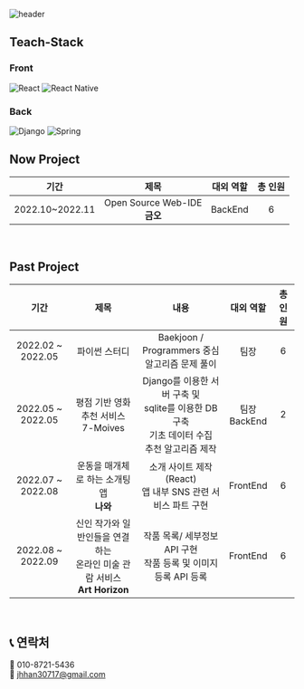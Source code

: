 ![header](https://capsule-render.vercel.app/api?type=waving&color=gradient&height=300&section=header&text=Welcome&fontSize=90)

## Teach-Stack

### Front
 ![React](https://img.shields.io/badge/react-%2320232a.svg?style=for-the-badge&logo=react&logoColor=%2361DAFB) ![React Native](https://img.shields.io/badge/react_native-%2320232a.svg?style=for-the-badge&logo=react&logoColor=%2361DAFB)

### Back
![Django](https://img.shields.io/badge/django-%23092E20.svg?style=for-the-badge&logo=django&logoColor=white) ![Spring](https://img.shields.io/badge/spring_(studying)-%236DB33F.svg?style=for-the-badge&logo=spring&logoColor=white)
<br />

## Now Project

|      기간       |             제목             | 대외 역할 | 총 인원 |
| :-------------: | :--------------------------: | :-------: | :-----: |
| 2022.10~2022.11 | Open Source Web-IDE<br /> **금오** |  BackEnd  |    6    |
<br />

## Past Project

|       기간        |                             제목                             |                             내용                             |     대외 역할     | 총 인원 |
| :---------------: | :----------------------------------------------------------: | :----------------------------------------------------------: | :---------------: | :-----: |
| 2022.02 ~ 2022.05 |                        파이썬 스터디                         |     Baekjoon / Programmers 중심<br />알고리즘 문제 풀이      |       팀장        |    6    |
| 2022.05 ~ 2022.05 |           평점 기반 영화 추천 서비스<br />7-Moives           | Django를 이용한 서버 구축 및<br />sqlite를 이용한 DB 구축<br />기초 데이터 수집<br />추천 알고리즘 제작 | 팀장<br />BackEnd |    2    |
| 2022.07 ~ 2022.08 |         운동을 매개체로 하는 소개팅 앱<br />**나와**         | 소개 사이트 제작(React)<br />앱 내부 SNS 관련 서비스 파트 구현 |     FrontEnd      |    6    |
| 2022.08 ~ 2022.09 | 신인 작가와 일반인들을 연결하는<br />온라인 미술 관람 서비스<br />**Art Horizon** | 작품 목록/ 세부정보 API 구현<br />작품 등록 및 이미지 등록 API 등록 |     FrontEnd      |    6    |
<br />

## :telephone_receiver: 연락처
:iphone: 010-8721-5436 <br />
:email: jhhan30717@gmail.com
